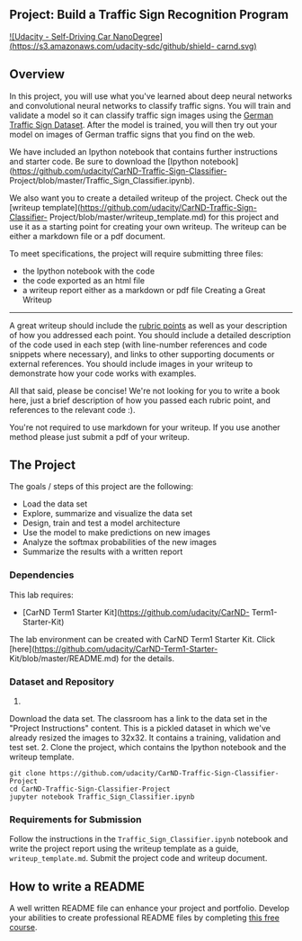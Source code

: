 ## Project: Build a Traffic Sign Recognition Program
[![Udacity - Self-Driving
Car NanoDegree](https://s3.amazonaws.com/udacity-sdc/github/shield-
carnd.svg)](http://www.udacity.com/drive)

Overview
---
In this project, you
will use what you've learned about deep neural networks and convolutional neural
networks to classify traffic signs. You will train and validate a model so it
can classify traffic sign images using the [German Traffic Sign
Dataset](http://benchmark.ini.rub.de/?section=gtsrb&subsection=dataset). After
the model is trained, you will then try out your model on images of German
traffic signs that you find on the web.

We have included an Ipython notebook
that contains further instructions 
and starter code. Be sure to download the
[Ipython notebook](https://github.com/udacity/CarND-Traffic-Sign-Classifier-
Project/blob/master/Traffic_Sign_Classifier.ipynb). 

We also want you to create
a detailed writeup of the project. Check out the [writeup
template](https://github.com/udacity/CarND-Traffic-Sign-Classifier-
Project/blob/master/writeup_template.md) for this project and use it as a
starting point for creating your own writeup. The writeup can be either a
markdown file or a pdf document.

To meet specifications, the project will
require submitting three files: 
* the Ipython notebook with the code
* the code
exported as an html file
* a writeup report either as a markdown or pdf file
Creating a Great Writeup
---
A great writeup should include the [rubric
points](https://review.udacity.com/#!/rubrics/481/view) as well as your
description of how you addressed each point.  You should include a detailed
description of the code used in each step (with line-number references and code
snippets where necessary), and links to other supporting documents or external
references.  You should include images in your writeup to demonstrate how your
code works with examples.  

All that said, please be concise!  We're not
looking for you to write a book here, just a brief description of how you passed
each rubric point, and references to the relevant code :). 

You're not required
to use markdown for your writeup.  If you use another method please just submit
a pdf of your writeup.

The Project
---
The goals / steps of this project are
the following:
* Load the data set
* Explore, summarize and visualize the data
set
* Design, train and test a model architecture
* Use the model to make
predictions on new images
* Analyze the softmax probabilities of the new images
* Summarize the results with a written report

### Dependencies
This lab
requires:

* [CarND Term1 Starter Kit](https://github.com/udacity/CarND-
Term1-Starter-Kit)

The lab environment can be created with CarND Term1 Starter
Kit. Click [here](https://github.com/udacity/CarND-Term1-Starter-
Kit/blob/master/README.md) for the details.

### Dataset and Repository

1.
Download the data set. The classroom has a link to the data set in the "Project
Instructions" content. This is a pickled dataset in which we've already resized
the images to 32x32. It contains a training, validation and test set.
2. Clone
the project, which contains the Ipython notebook and the writeup template.

```{.python .input .sh}
git clone https://github.com/udacity/CarND-Traffic-Sign-Classifier-Project
cd CarND-Traffic-Sign-Classifier-Project
jupyter notebook Traffic_Sign_Classifier.ipynb
```

### Requirements for Submission
Follow the instructions in the
`Traffic_Sign_Classifier.ipynb` notebook and write the project report using the
writeup template as a guide, `writeup_template.md`. Submit the project code and
writeup document.

## How to write a README
A well written README file can
enhance your project and portfolio.  Develop your abilities to create
professional README files by completing [this free
course](https://www.udacity.com/course/writing-readmes--ud777).
